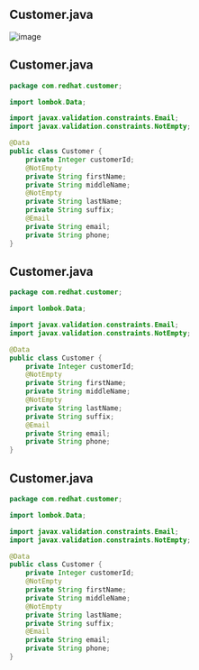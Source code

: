 ## Customer.java
![image](https://user-images.githubusercontent.com/67165182/208377350-5646dc61-bce2-47cc-85a3-250939a6aed3.png)
## Customer.java

```java
package com.redhat.customer;

import lombok.Data;

import javax.validation.constraints.Email;
import javax.validation.constraints.NotEmpty;

@Data
public class Customer {
    private Integer customerId;
    @NotEmpty
    private String firstName;
    private String middleName;
    @NotEmpty
    private String lastName;
    private String suffix;
    @Email
    private String email;
    private String phone;
}
```
## Customer.java

```java
package com.redhat.customer;

import lombok.Data;

import javax.validation.constraints.Email;
import javax.validation.constraints.NotEmpty;

@Data
public class Customer {
    private Integer customerId;
    @NotEmpty
    private String firstName;
    private String middleName;
    @NotEmpty
    private String lastName;
    private String suffix;
    @Email
    private String email;
    private String phone;
}
```
## Customer.java

```java
package com.redhat.customer;

import lombok.Data;

import javax.validation.constraints.Email;
import javax.validation.constraints.NotEmpty;

@Data
public class Customer {
    private Integer customerId;
    @NotEmpty
    private String firstName;
    private String middleName;
    @NotEmpty
    private String lastName;
    private String suffix;
    @Email
    private String email;
    private String phone;
}
```
